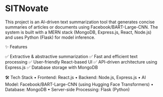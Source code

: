 # SITNovate
This project is an AI-driven text summarization tool that generates concise summaries of articles or documents using Facebook/BART-Large-CNN. The system is built with a MERN stack (MongoDB, Express.js, React, Node.js) and uses Python (Flask) for model inference.

✨ Features

✅ Extractive & abstractive summarization
✅ Fast and efficient text processing
✅ User-friendly React-based UI
✅ API-driven architecture using Express.js
✅ Database storage with MongoDB

🛠️ Tech Stack
	•	Frontend: React.js
	•	Backend: Node.js, Express.js
	•	AI Model: Facebook/BART-Large-CNN (using Hugging Face Transformers)
	•	Database: MongoDB
	•	Server-side Processing: Flask (Python)
